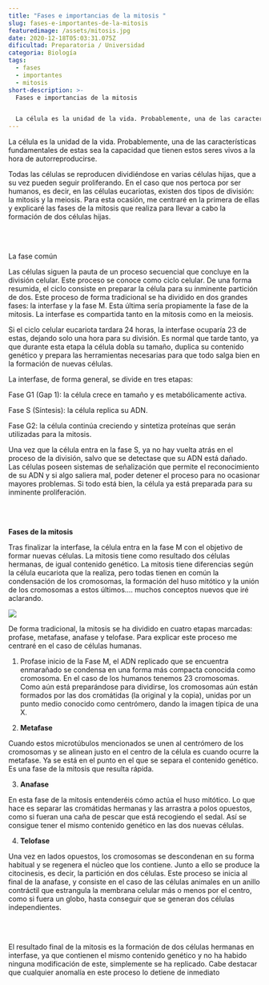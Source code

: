 ```yaml
---
title: "Fases e importancias de la mitosis "
slug: fases-e-importantes-de-la-mitosis
featuredimage: /assets/mitosis.jpg
date: 2020-12-18T05:03:31.075Z
dificultad: Preparatoria / Universidad
categoria: Biología
tags:
  - fases
  - importantes
  - mitosis
short-description: >-
  Fases e importancias de la mitosis 


  La célula es la unidad de la vida. Probablemente, una de las características fundamentales de estas sea la capacidad que tienen estos seres vivos a la hora de autorreproducirse.
---
```

La célula es la unidad de la vida. Probablemente, una de las características fundamentales de estas sea la capacidad que tienen estos seres vivos a la hora de autorreproducirse.



Todas las células se reproducen dividiéndose en varias células hijas, que a su vez pueden seguir proliferando. En el caso que nos pertoca por ser humanos, es decir, en las células eucariotas, existen dos tipos de división: la mitosis y la meiosis. Para esta ocasión, me centraré en la primera de ellas y explicaré las fases de la mitosis que realiza para llevar a cabo la formación de dos células hijas.

</br></br>

La fase común

Las células siguen la pauta de un proceso secuencial que concluye en la división celular. Este proceso se conoce como ciclo celular. De una forma resumida, el ciclo consiste en preparar la célula para su inminente partición de dos. Este proceso de forma tradicional se ha dividido en dos grandes fases: la interfase y la fase M. Esta última sería propiamente la fase de la mitosis. La interfase es compartida tanto en la mitosis como en la meiosis.



Si el ciclo celular eucariota tardara 24 horas, la interfase ocuparía 23 de estas, dejando solo una hora para su división. Es normal que tarde tanto, ya que durante esta etapa la célula dobla su tamaño, duplica su contenido genético y prepara las herramientas necesarias para que todo salga bien en la formación de nuevas células.



La interfase, de forma general, se divide en tres etapas:



Fase G1 (Gap 1): la célula crece en tamaño y es metabólicamente activa.

Fase S (Síntesis): la célula replica su ADN.

Fase G2: la célula continúa creciendo y sintetiza proteínas que serán utilizadas para la mitosis.

Una vez que la célula entra en la fase S, ya no hay vuelta atrás en el proceso de la división, salvo que se detectase que su ADN está dañado. Las células poseen sistemas de señalización que permite el reconocimiento de su ADN y si algo saliera mal, poder detener el proceso para no ocasionar mayores problemas. Si todo está bien, la célula ya está preparada para su inminente proliferación.

</br></br>

**Fases de la mitosis**

Tras finalizar la interfase, la célula entra en la fase M con el objetivo de formar nuevas células. La mitosis tiene como resultado dos células hermanas, de igual contenido genético. La mitosis tiene diferencias según la célula eucariota que la realiza, pero todas tienen en común la condensación de los cromosomas, la formación del huso mitótico y la unión de los cromosomas a estos últimos.... muchos conceptos nuevos que iré aclarando.

![](/assets/mitosis1.jpg)



De forma tradicional, la mitosis se ha dividido en cuatro etapas marcadas: profase, metafase, anafase y telofase. Para explicar este proceso me centraré en el caso de células humanas.



1. Profase inicio de la Fase M, el ADN replicado que se encuentra enmarañado se condensa en una forma más compacta conocida como cromosoma. En el caso de los humanos tenemos 23 cromosomas. Como aún está preparándose para dividirse, los cromosomas aún están formados por las dos cromátidas (la original y la copia), unidas por un punto medio conocido como centrómero, dando la imagen típica de una X.

2. **Metafase**

Cuando estos microtúbulos mencionados se unen al centrómero de los cromosomas y se alinean justo en el centro de la célula es cuando ocurre la metafase. Ya se está en el punto en el que se separa el contenido genético. Es una fase de la mitosis que resulta rápida.



3. **Anafase**

En esta fase de la mitosis entenderéis cómo actúa el huso mitótico. Lo que hace es separar las cromátidas hermanas y las arrastra a polos opuestos, como si fueran una caña de pescar que está recogiendo el sedal. Así se consigue tener el mismo contenido genético en las dos nuevas células.



4. **Telofase**

Una vez en lados opuestos, los cromosomas se descondenan en su forma habitual y se regenera el núcleo que los contiene. Junto a ello se produce la citocinesis, es decir, la partición en dos células. Este proceso se inicia al final de la anafase, y consiste en el caso de las células animales en un anillo contráctil que estrangula la membrana celular más o menos por el centro, como si fuera un globo, hasta conseguir que se generan dos células independientes.

</br></br>

El resultado final de la mitosis es la formación de dos células hermanas en interfase, ya que contienen el mismo contenido genético y no ha habido ninguna modificación de este, simplemente se ha replicado. Cabe destacar que cualquier anomalía en este proceso lo detiene de inmediato